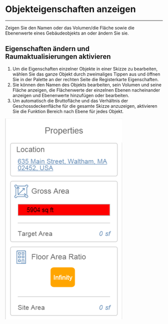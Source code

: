 

# Objekteigenschaften anzeigen

---

Zeigen Sie den Namen oder das Volumen/die Fläche sowie die Ebenenwerte eines Gebäudeobjekts an oder ändern Sie sie.

## Eigenschaften ändern und Raumaktualisierungen aktivieren

1. Um die Eigenschaften einzelner Objekte in einer Skizze zu bearbeiten, wählen Sie das ganze Objekt durch zweimaliges Tippen aus und öffnen Sie in der Palette an der rechten Seite die Registerkarte Eigenschaften.
2. Sie können den Namen des Objekts bearbeiten, sein Volumen und seine Fläche anzeigen, die Flächenwerte der einzelnen Ebenen nacheinander anzeigen und Ebenenwerte hinzufügen oder bearbeiten.
3. Um automatisch die Bruttofläche und das Verhältnis der Geschossdeckenfläche für die gesamte Skizze anzuzeigen, aktivieren Sie die Funktion Bereich nach Ebene für jedes Objekt.

![](Images/GUID-2FDBB00A-5D7C-415F-A8B5-54C4FEC558D0-low.png)

